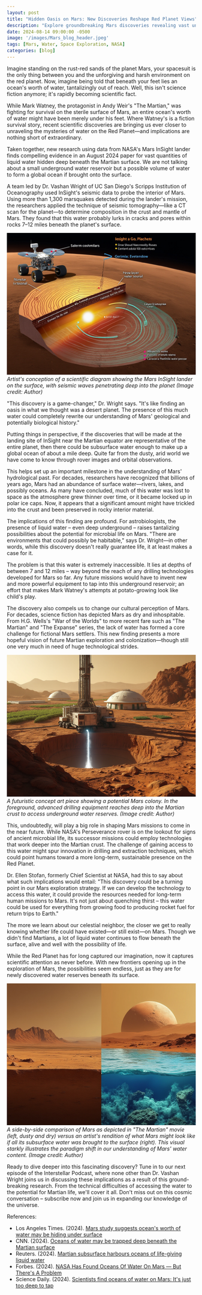 ```yaml
---
layout: post
title: "Hidden Oasis on Mars: New Discoveries Reshape Red Planet Views"
description: "Explore groundbreaking Mars discoveries revealing vast underground water reserves. Learn how these findings reshape our understanding of Mars' potential for life and future exploration."
date: 2024-08-14 09:00:00 -0500
image: '/images/Mars_blog_header.jpeg'
tags: [Mars, Water, Space Exploration, NASA]
categories: [blog]
---
```


Imagine standing on the rust-red sands of the planet Mars, your spacesuit is the only thing between you and the unforgiving and harsh environment on the red planet. Now, imagine being told that beneath your feet lies an ocean's worth of water, tantalizingly out of reach. Well, this isn't science fiction anymore; it's rapidly becoming scientific fact.

While Mark Watney, the protagonist in Andy Weir's "The Martian," was fighting for survival on the sterile surface of Mars, an entire ocean's worth of water might have been merely under his feet. Where Watney's is a fiction survival story, recent scientific discoveries are bringing us ever closer to unraveling the mysteries of water on the Red Planet—and implications are nothing short of extraordinary.

Taken together, new research using data from NASA's Mars InSight lander finds compelling evidence in an August 2024 paper for vast quantities of liquid water hidden deep beneath the Martian surface. We are not talking about a small underground water reservoir but a possible volume of water to form a global ocean if brought onto the surface.

A team led by Dr. Vashan Wright of UC San Diego's Scripps Institution of Oceanography used InSight's seismic data to probe the interior of Mars. Using more than 1,300 marsquakes detected during the lander's mission, the researchers applied the technique of seismic tomography—like a CT scan for the planet—to determine composition in the crust and mantle of Mars. They found that this water probably lurks in cracks and pores within rocks 7–12 miles beneath the planet's surface.


![Scientific diagram showing the Mars InSight lander](/images/Mars_blog_image_1.jpeg)
*Artist's conception of a scientific diagram showing the Mars InSight lander on the surface, with seismic waves penetrating deep into the planet (Image credit: Author)*

"This discovery is a game-changer," Dr. Wright says. "It's like finding an oasis in what we thought was a desert planet. The presence of this much water could completely rewrite our understanding of Mars' geological and potentially biological history."

Putting things in perspective, if the discoveries that will be made at the landing site of InSight near the Martian equator are representative of the entire planet, then there could be subsurface water enough to make up a global ocean of about a mile deep. Quite far from the dusty, arid world we have come to know through rover images and orbital observations.

This helps set up an important milestone in the understanding of Mars' hydrological past. For decades, researchers have recognized that billions of years ago, Mars had an abundance of surface water—rivers, lakes, and possibly oceans. As many have concluded, much of this water was lost to space as the atmosphere grew thinner over time, or it became locked up in polar ice caps. Now, it appears that a significant amount might have trickled into the crust and been preserved in rocky interior material.

The implications of this finding are profound. For astrobiologists, the presence of liquid water – even deep underground – raises tantalizing possibilities about the potential for microbial life on Mars. "There are environments that could possibly be habitable," says Dr. Wright—in other words, while this discovery doesn't really guarantee life, it at least makes a case for it.

The problem is that this water is extremely inaccessible. It lies at depths of between 7 and 12 miles – way beyond the reach of any drilling technologies developed for Mars so far. Any future missions would have to invent new and more powerful equipment to tap into this underground reservoir; an effort that makes Mark Watney's attempts at potato-growing look like child's play.

The discovery also compels us to change our cultural perception of Mars. For decades, science fiction has depicted Mars as dry and inhospitable. From H.G. Wells's "War of the Worlds" to more recent fare such as "The Martian" and "The Expanse" series, the lack of water has formed a core challenge for fictional Mars settlers. This new finding presents a more hopeful vision of future Martian exploration and colonization—though still one very much in need of huge technological strides.


![Mars Colony Concept](/images/Mars_blog_image_2.jpeg)
*A futuristic concept art piece showing a potential Mars colony. In the foreground, advanced drilling equipment reaches deep into the Martian crust to access underground water reserves. (Image credit: Author)*



This, undoubtedly, will play a big role in shaping Mars missions to come in the near future. While NASA's Perseverance rover is on the lookout for signs of ancient microbial life, its successor missions could employ technologies that work deeper into the Martian crust. The challenge of gaining access to this water might spur innovation in drilling and extraction techniques, which could point humans toward a more long-term, sustainable presence on the Red Planet.

Dr. Ellen Stofan, formerly Chief Scientist at NASA, had this to say about what such implications would entail: "This discovery could be a turning point in our Mars exploration strategy. If we can develop the technology to access this water, it could provide the resources needed for long-term human missions to Mars. It's not just about quenching thirst – this water could be used for everything from growing food to producing rocket fuel for return trips to Earth."

The more we learn about our celestial neighbor, the closer we get to really knowing whether life could have existed—or still exist—on Mars. Though we didn't find Martians, a lot of liquid water continues to flow beneath the surface, alive and well with the possibility of life.

While the Red Planet has for long captured our imagination, now it captures scientific attention as never before. With new frontiers opening up in the exploration of Mars, the possibilities seem endless, just as they are for newly discovered water reserves beneath its surface.


![Mars Comparison](/images/Mars_blog_image_4.jpeg)
*A side-by-side comparison of Mars as depicted in "The Martian" movie (left, dusty and dry) versus an artist's rendition of what Mars might look like if all its subsurface water was brought to the surface (right). This visual starkly illustrates the paradigm shift in our understanding of Mars' water content. (Image credit: Author)*


Ready to dive deeper into this fascinating discovery? Tune in to our next episode of the Interstellar Podcast, where none other than Dr. Vashan Wright joins us in discussing these implications as a result of this ground-breaking research. From the technical difficulties of accessing the water to the potential for Martian life, we'll cover it all. Don't miss out on this cosmic conversation – subscribe now and join us in expanding our knowledge of the universe.

References:

- Los Angeles Times. (2024). <a href="https://www.latimes.com/world-nation/story/2024-08-14/new-mars-study-suggests-an-oceans-worth-of-water-may-be-hiding-beneath-the-red-dusty-surface" target="_blank">Mars study suggests ocean's worth of water may be hiding under surface</a>
- CNN. (2024). <a href="https://www.cnn.com/2024/08/12/science/mars-crust-water-reservoir-insight/index.html" target="_blank">Oceans of water may be trapped deep beneath the Martian surface</a>
- Reuters. (2024). <a href="https://www.reuters.com/science/martian-subsurface-harbours-oceans-life-giving-liquid-water-2024-08-13/" target="_blank">Martian subsurface harbours oceans of life-giving liquid water</a>
- Forbes. (2024). <a href="https://www.forbes.com/sites/jamiecartereurope/2024/08/12/nasa-has-found-oceans-of-water-on-mars---but-theres-a-problem/" target="_blank">NASA Has Found Oceans Of Water On Mars — But There's A Problem</a>
- Science Daily. (2024). <a href="https://www.sciencedaily.com/releases/2024/08/240812160244.htm" target="_blank">Scientists find oceans of water on Mars: It's just too deep to tap</a>